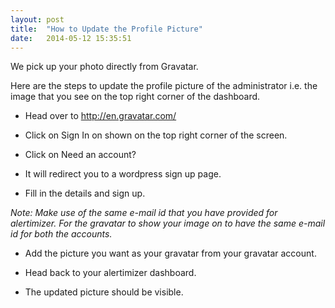 ```yaml
---
layout: post
title:  "How to Update the Profile Picture"
date:   2014-05-12 15:35:51
---
```


We pick up your photo directly from Gravatar.

Here are the steps to update the profile picture of the administrator i.e. the image that you see on the top right corner of the dashboard.

* Head over to http://en.gravatar.com/

* Click on Sign In on shown on the top right corner of the screen.

* Click on Need an account?

* It will redirect you to a wordpress sign up page. 

* Fill in the details and sign up.

*Note: Make use of the same e-mail id that you have provided for alertimizer. For the gravatar to show your image on to have the same e-mail id for both the accounts.*

* Add the picture you want as your gravatar from your gravatar account.

* Head back to your alertimizer dashboard.

* The updated picture should be visible.
